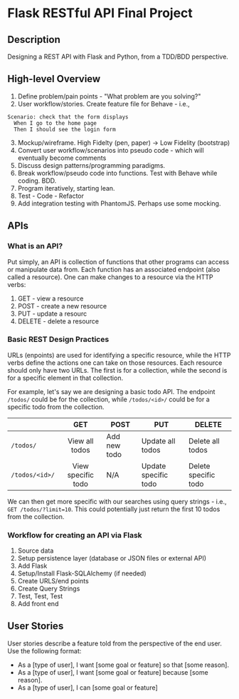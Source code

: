 # Flask RESTful API Final Project

## Description

Designing a REST API with Flask and Python, from a TDD/BDD perspective.

## High-level Overview

1. Define problem/pain points - "What problem are you solving?"
2. User workflow/stories. Create feature file for Behave - i.e.,
  ```
  Scenario: check that the form displays
    When I go to the home page
    Then I should see the login form
  ```
3. Mockup/wireframe. High Fidelty (pen, paper) -> Low Fidelity (bootstrap)
4. Convert user workflow/scenarios into pseudo code - which will eventually become comments
5. Discuss design patterns/programming paradigms. 
6. Break workflow/pseudo code into functions. Test with Behave while coding. BDD.
7. Program iteratively, starting lean. 
8. Test - Code - Refactor 
9. Add integration testing with PhantomJS. Perhaps use some mocking.

## APIs

### What is an API?

Put simply, an API is collection of functions that other programs can access or manipulate data from. Each function has an associated endpoint (also called a resource). One can make changes to a resource via the HTTP verbs:

1. GET - view a resource
2. POST - create a new resource
3. PUT - update a resourc
4. DELETE - delete a resource

### Basic REST Design Practices

URLs (enpoints) are used for identifying a specific resource, while the HTTP verbs define the actions one can take on those resources. Each resource should only have two URLs. The first is for a collection, while the second is for a specific element in that collection.

For example, let's say we are designing a basic todo API. The endpoint `/todos/` could be for the collection, while `/todos/<id>/` could be for a specific todo from the collection.

|                |         GET        | POST         | PUT                  | DELETE               |
|----------------|:------------------:|--------------|----------------------|----------------------|
| `/todos/`      | View all todos     | Add new todo | Update all todos     | Delete all todos     |
| `/todos/<id>/` | View specific todo | N/A          | Update specific todo | Delete specific todo |

We can then get more specific with our searches using query strings - i.e., `GET /todos/?limit=10`. This could potentially just return the first 10 todos from the collection.

### Workflow for creating an API via Flask

1. Source data
2. Setup persistence layer (database or JSON files or external API)
3. Add Flask
4. Setup/Install Flask-SQLAlchemy (if needed)
5. Create URLS/end points
6. Create Query Strings
7. Test, Test, Test
8. Add front end

## User Stories

User stories describe a feature told from the perspective of the end user. Use the following format:

- As a [type of user], I want [some goal or feature] so that [some reason].
- As a [type of user], I want [some goal or feature] because [some reason].
- As a [type of user], I can [some goal or feature]


